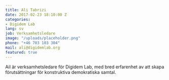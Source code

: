 ```yaml
---
title: Ali Tabrizi
date: 2017-02-23 18:10:00 Z
categories:
- Digidem Lab
lang: sv
job: Verksamhetsledare
image: "/uploads/placeholder.png"
phone: "+46 703 103 304"
mail: ali@digidemlab.org
featured: true
---
```


Ail är verksamhetsledare för Digidem Lab, med bred erfarenhet av att skapa förutsättningar för konstruktiva demokratiska samtal.
